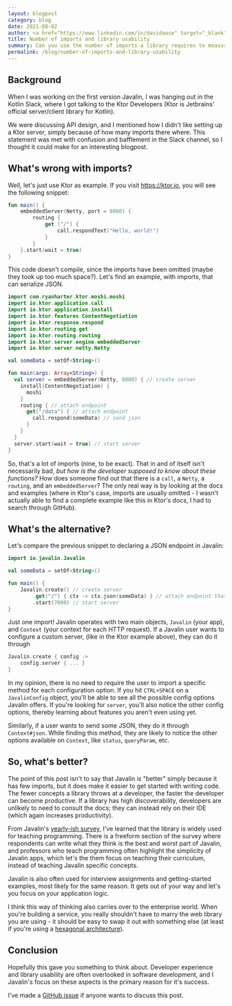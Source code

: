```yaml
---
layout: blogpost
category: blog
date: 2021-08-02
author: <a href="https://www.linkedin.com/in/davidaase" target="_blank">David Åse</a>
title: Number of imports and library usability
summary: Can you use the number of imports a library requires to measure its usability?
permalink: /blog/number-of-imports-and-library-usability
---
```


## Background

When I was working on the first version Javalin, I was hanging out in the Kotlin Slack,
where I got talking to the Ktor Developers
(Ktor is Jetbrains' official server/client library for Kotlin).

We were discussing API design, and I mentioned how I didn't like setting up a Ktor server, simply
because of how many imports there where. This statement was met with confusion and bafflement in
the Slack channel, so I thought it could make for an interesting blogpost.

## What's wrong with imports?
Well, let's just use Ktor as example. If you visit https://ktor.io,
you will see the following snippet:

```kotlin
fun main() {
	embeddedServer(Netty, port = 8000) {
		routing {
			get ("/") {
				call.respondText("Hello, world!")
			}
		}
	}.start(wait = true)
}
```

This code doesn't compile, since the imports have been omitted (maybe they took up too much space?).
Let's find an example, with imports, that can serialize JSON.

```kotlin
import com.ryanharter.ktor.moshi.moshi
import io.ktor.application.call
import io.ktor.application.install
import io.ktor.features.ContentNegotiation
import io.ktor.response.respond
import io.ktor.routing.get
import io.ktor.routing.routing
import io.ktor.server.engine.embeddedServer
import io.ktor.server.netty.Netty

val someData = setOf<String>()

fun main(args: Array<String>) {
  val server = embeddedServer(Netty, 8080) { // create server
    install(ContentNegotiation) {
      moshi
    }
    routing { // attach endpoint
      get("/data") { // attach endpoint
        call.respond(someData) // send json
      }
    }
  }
  server.start(wait = true) // start server
}
```

So, that's a lot of imports (nine, to be exact). That in and of itself isn't necessarily bad,
*but how is the developer supposed to know about these functions?*
How does someone find out that there is a `call`, a `Netty`, a `routing`, and an `embeddedServer`?
The only real way is by looking at the docs and examples
(where in Ktor's case, imports are usually omitted - I wasn't actually able to find a
complete example like this in Ktor's docs, I had to search through GitHub).

## What's the alternative?
Let's compare the previous snippet to declaring a JSON endpoint in Javalin:

```kotlin
import io.javalin.Javalin

val someData = setOf<String>()

fun main() {
    Javalin.create() // create server
        .get("/") { ctx -> ctx.json(someData) } // attach endpoint that serves json
        .start(7000) // start server
}
```

Just one import! Javalin operates with two main objects, `Javalin` (your app), and
`Context` (your context for each HTTP request).
If a Javalin user wants to configure a custom server,
(like in the Ktor example above), they can do it through

```kotlin
Javalin.create { config ->
    config.server { ... }
}
```

In my opinion, there is no need to require the user to import a specific
method for each configuration option. If you hit `CTRL+SPACE` on a `JavalinConfig`
object, you'll be able to see all the possible config options Javalin offers.
If you're looking for `server`, you'll also notice the other config options,
thereby learning about features you aren't even using yet.

Similarly, if a user wants to send some JSON, they do it through `Context#json`.
While finding this method, they are likely to notice the other options available
on `Context`, like `status`, `queryParam`, etc.

## So, what's better?
The point of this post isn't to say that Javalin is "better" simply because
it has few imports, but it does make it easier to get started with writing code.
The fewer concepts a library throws at a developer, the faster the developer can become productive.
If a library has high discoverability, developers are unlikely to need to consult the docs;
they can instead rely on their IDE (which again increases productivity).

From Javalin's [yearly-ish survey](https://javalin.io/blog/javalin-user-survey-2020), I've learned
that the library is widely used for teaching programming. There is a freeform section of the
survey where respondents can write what they think is the best and worst part of Javalin,
and professors who teach programming often highlight the simplicity of Javalin apps, which
let's the them focus on teaching their curriculum, instead of teaching Javalin specific concepts.

Javalin is also often used for interview assignments and getting-started examples, most
likely for the same reason. It gets out of your way and let's you focus on your
application logic.

I think this way of thinking also carries over to the enterprise world. When you're building
a service, you really shouldn't have to marry the web library you are using - it
should be easy to swap it out with something else (at least if you're using a
[hexagonal architecture](https://en.wikipedia.org/wiki/Hexagonal_architecture_(software))).

## Conclusion
Hopefully this gave you something to think about. Developer experience and library usability
are often overlooked in software development, and I Javalin's focus on these
aspects is the primary reason for it's success.

I've made a [GitHub issue](https://github.com/javalin/javalin.github.io/issues/109)
if anyone wants to discuss this post.
